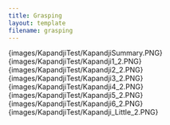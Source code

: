 ```yaml
---
title: Grasping
layout: template
filename: grasping
--- 
```


{images/KapandjiTest/KapandjiSummary.PNG}
{images/KapandjiTest/Kapandji1_2.PNG}
{images/KapandjiTest/Kapandji2_2.PNG}
{images/KapandjiTest/Kapandji3_2.PNG}
{images/KapandjiTest/Kapandji4_2.PNG}
{images/KapandjiTest/Kapandji5_2.PNG}
{images/KapandjiTest/Kapandji6_2.PNG}
{images/KapandjiTest/Kapandji_Little_2.PNG}